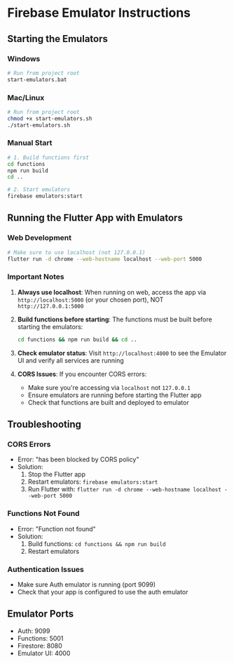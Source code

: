 # Firebase Emulator Instructions

## Starting the Emulators

### Windows
```bash
# Run from project root
start-emulators.bat
```

### Mac/Linux
```bash
# Run from project root
chmod +x start-emulators.sh
./start-emulators.sh
```

### Manual Start
```bash
# 1. Build functions first
cd functions
npm run build
cd ..

# 2. Start emulators
firebase emulators:start
```

## Running the Flutter App with Emulators

### Web Development
```bash
# Make sure to use localhost (not 127.0.0.1)
flutter run -d chrome --web-hostname localhost --web-port 5000
```

### Important Notes

1. **Always use localhost**: When running on web, access the app via `http://localhost:5000` (or your chosen port), NOT `http://127.0.0.1:5000`

2. **Build functions before starting**: The functions must be built before starting the emulators:
   ```bash
   cd functions && npm run build && cd ..
   ```

3. **Check emulator status**: Visit `http://localhost:4000` to see the Emulator UI and verify all services are running

4. **CORS Issues**: If you encounter CORS errors:
   - Make sure you're accessing via `localhost` not `127.0.0.1`
   - Ensure emulators are running before starting the Flutter app
   - Check that functions are built and deployed to emulator

## Troubleshooting

### CORS Errors
- Error: "has been blocked by CORS policy"
- Solution: 
  1. Stop the Flutter app
  2. Restart emulators: `firebase emulators:start`
  3. Run Flutter with: `flutter run -d chrome --web-hostname localhost --web-port 5000`

### Functions Not Found
- Error: "Function not found"
- Solution:
  1. Build functions: `cd functions && npm run build`
  2. Restart emulators

### Authentication Issues
- Make sure Auth emulator is running (port 9099)
- Check that your app is configured to use the auth emulator

## Emulator Ports
- Auth: 9099
- Functions: 5001
- Firestore: 8080
- Emulator UI: 4000